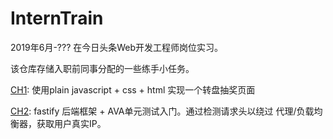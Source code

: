 # InternTrain

2019年6月-??? 在今日头条Web开发工程师岗位实习。

该仓库存储入职前同事分配的一些练手小任务。

[CH1](./ch1): 使用plain javascript + css + html 实现一个转盘抽奖页面

[CH2](./ch2): fastify 后端框架 + AVA单元测试入门。通过检测请求头以绕过 代理/负载均衡器，获取用户真实IP。
